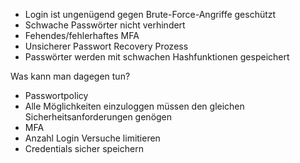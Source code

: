 - Login ist ungenügend gegen Brute-Force-Angriffe geschützt
- Schwache Passwörter nicht verhindert
- Fehendes/fehlerhaftes MFA
- Unsicherer Passwort Recovery Prozess
- Passwörter werden mit schwachen Hashfunktionen gespeichert

Was kann man dagegen tun?

- Passwortpolicy
- Alle Möglichkeiten einzuloggen müssen den gleichen Sicherheitsanforderungen genögen
- MFA
- Anzahl Login Versuche limitieren
- Credentials sicher speichern